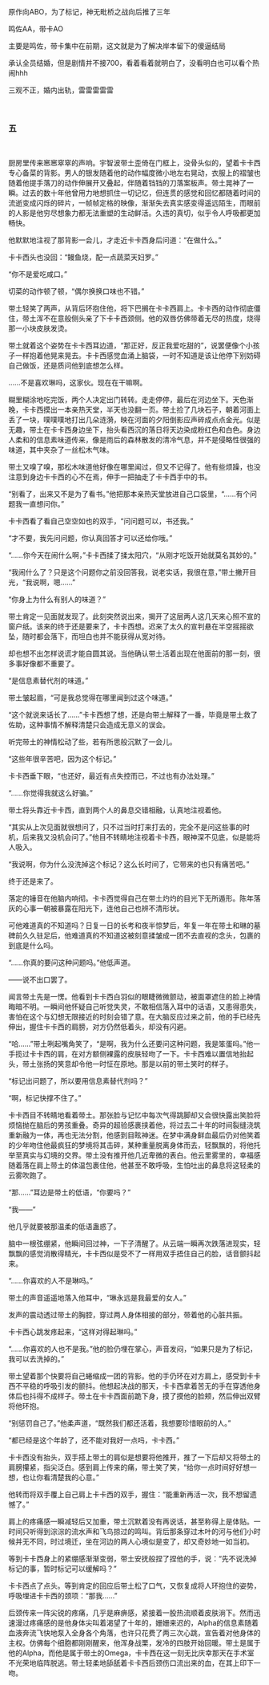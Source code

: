 原作向ABO，为了标记，神无毗桥之战向后推了三年

鸣佐AA，带卡AO

主要是鸣佐，带卡集中在前期，这文就是为了解决岸本留下的傻逼结局

承认全员结婚，但是剧情并不接700，看着看着就明白了，没看明白也可以看个热闹hhh

三观不正，婚内出轨，雷雷雷雷雷

&nbsp;
&nbsp;
&nbsp;
&nbsp;

### 五
&nbsp;
&nbsp;
&nbsp;
&nbsp;

厨房里传来窸窸窣窣的声响。宇智波带土歪倚在门框上，没骨头似的，望着卡卡西专心备菜的背影。男人的银发随着他的动作幅度微小地左右晃动，衣服上的褶皱也随着他提手落刀的动作伸展开又叠起，伴随着铛铛的刀落案板声。带土晃神了一瞬。过去的数十年他曾用力地想抓住一切记忆，但连贯的感觉和回忆都随着时间的流逝变成闪烁的碎片，一帧帧定格的映像，渐渐失去真实感变得遥远陌生，而眼前的人影是他穷尽想象力都无法重塑的生动鲜活。久违的真切，似乎令人呼吸都更加畅快。

他默默地注视了那背影一会儿，才走近卡卡西身后问道：“在做什么。”

卡卡西头也没回：“鳗鱼烧，配一点蔬菜天妇罗。”

“你不是爱吃咸口。”

切菜的动作顿了顿，“偶尔换换口味也不错。”

带土轻笑了两声，从背后环抱住他，将下巴搁在卡卡西肩上。卡卡西的动作彻底僵住，带土浑不在意般侧头亲了下卡卡西颈侧。他的双唇仿佛带着无尽的热度，烧得那一小块皮肤发烫。

带土就着这个姿势在卡卡西耳边道，“那正好，反正我爱吃甜的”，说罢便像个小孩子一样抱着他晃来晃去。卡卡西感觉血涌上脑袋，一时不知道是该让他停下别妨碍自己做饭，还是质问他到底想怎么样。

……不是喜欢琳吗，这家伙。现在在干嘛啊。

糊里糊涂地吃完饭，两个人决定出门转转。走走停停，最后在河边坐下。天色渐晚，卡卡西摸出一本亲热天堂，半天也没翻一页。带土捡了几块石子，朝着河面上丢了一块，噗噗噗地打出几朵涟漪，映在河面的夕阳倒影应声碎成点点金光。似是无趣，带土在卡卡西身边坐下，抬头看西沉的落日将天边染成粉红色和白色。身边人柔和的信息素味道传来，像是雨后的森林散发的清冷气息，并不是侵略性很强的味道，其中夹杂了一丝松木气味。

带土又嗅了嗅，那松木味道他好像在哪里闻过，但又不记得了。他有些烦躁，也没注意到身边卡卡西的心不在焉，伸手一把抽走了卡卡西手中的书。

“别看了，出来又不是为了看书。”他把那本亲热天堂放进自己口袋里，“……有个问题我一直想问你。”

卡卡西看了看自己空空如也的双手，“问问题可以，书还我。”

“才不要，我先问问题，你认真回答才可以还给你哦。”

“……你今天在闹什么啊，”卡卡西揉了揉太阳穴，“从刚才吃饭开始就莫名其妙的。”

“我闹什么了？只是这个问题你之前没回答我，说老实话，我很在意，”带土撇开目光，“我说啊，嗯……”

“你身上为什么有别人的味道？”

带土肯定一见面就发现了。此刻突然说出来，揭开了这层两人这几天来心照不宣的窗户纸。该来的终于还是要来了，卡卡西想。迟来了太久的宣判悬在半空摇摇欲坠，随时都会落下，而坦白也并不能获得从宽对待。

却也想不出怎样说谎才能自圆其说。当他确认带土活着出现在他面前的那一刻，很多事好像都不重要了。

“是信息素替代剂的味道。”

带土皱起眉，“可是我总觉得在哪里闻到过这个味道。”

“这个就说来话长了……”卡卡西想了想，还是向带土解释了一番，毕竟是带土救了佐助，这种事情不解释清楚只会造成无意义的误会。

听完带土的神情松动了些，若有所思般沉默了一会儿。

“这些年很辛苦吧，因为这个标记。”

卡卡西垂下眼，“也还好，最近有点失控而已，不过也有办法处理。”

“……你觉得我就这么好骗。”

带土将头靠近卡卡西，直到两个人的鼻息交错相融，认真地注视着他。

“其实从上次见面就很想问了，只不过当时打来打去的，完全不是问这些事的时机，后来我又没机会问了。”他目不转睛地注视着卡卡西，眼神深不见底，似是能将人吸入。

“我说啊，你为什么没洗掉这个标记？这么长时间了，它带来的也只有痛苦吧。”

终于还是来了。

落定的锤音在他脑内响彻。卡卡西觉得自己在带土灼灼的目光下无所遁形。陈年落灰的心事一朝被暴露在阳光下，连他自己也辨不清形状。

可他难道真的不知道吗？日复一日的长考和夜半惊梦后，年复一年在带土和琳的墓碑前久久驻足后，他难道真的不知道这被刻意揉皱成一团不去直视的念头，包裹的到底是什么吗。

“……你真的要问这种问题吗。”他低声道。

——说不出口罢了。

闻言带土先是一愣。他看到卡卡西白羽似的眼睫微微颤动，被面罩遮住的脸上神情晦暗不明。一瞬间他怀疑自己听觉失灵，不敢相信落入耳中的话语，又患得患失，害怕在这个与幻想无限接近的时刻会错了意。在大脑反应过来之前，他的手已经先伸出，握住卡卡西的肩膀，对方仍然低着头，却没有闪避。

“哈……”带土咧起嘴角笑了，“是啊，我为什么还要问这种问题，我是笨蛋吗。”他一手揽过卡卡西的肩，在对方额侧裸露的皮肤轻吻了一下。卡卡西难以置信地抬起头，带土张扬的笑意却令他一时怔在原地。那是以前的带土笑时的样子。

“标记出问题了，所以要用信息素替代剂吗？”

“啊，标记快撑不住了。”

卡卡西目不转睛地看着带土。那张脸与记忆中每次气得跳脚却又会很快露出笑脸将烦恼抛在脑后的男孩重叠。奇异的超验感裹挟着他，将过去二十年的时间裂缝浇筑重新融为一体，再也无法分割，他感到目眩神迷。在梦中满身鲜血最后仍对他笑着的少年吻住他最疯狂的梦境将其击碎，某种重量脱离身体而去，轻飘飘的，将他托举至真实与幻境的交界。带土没有推开他几近卑微的表白。他云里雾里的，幸福感随着落在肩上带土的体温包裹住他，他甚至不敢呼吸，生怕吐出的鼻息将这轻柔的云雾吹跑了。

“那……”耳边是带土的低语，“你要吗？”

“我——”

他几乎就要被那温柔的低语蛊惑了。

脑中一根弦绷紧，他瞬间回过神，一下子清醒了。从云端一瞬再次跌落进现实，轻飘飘的感觉消散得精光，卡卡西似是受不了一样用双手捂住自己的脸，话音颤抖起来。

“……你喜欢的人不是琳吗。”

带土的声音遥遥地落入他耳中，“琳永远是我最爱的女人。”

发声的震动透过带土的胸腔，穿过两人身体相接的部分，带着他的心脏共振。

卡卡西心跳发疼起来，“这样对得起琳吗。”

“……你喜欢的人也不是我。”他的脸仍埋在掌心，声音发闷，“如果只是为了标记，我可以去洗掉的。”

带土望着那个快要将自己蜷缩成一团的背影。他的手仍环在对方肩上，感受到卡卡西不平稳的呼吸引发的颤抖。他想起决战的那天，卡卡西拿着苦无的手在穿透他身体后也抖得不成样子。带土在卡卡西面前跪下身，摸了摸他的脸颊，然后伸出双臂将他环抱。

“别惩罚自己了。”他柔声道，“既然我们都还活着，我想要珍惜眼前的人。”

“都已经是这个年龄了，还不能对我好一点吗，卡卡西。”

卡卡西没有抬头，双手搭上带土的肩似是想要将他推开，推了一下后却又将带土的肩膀攥紧，指尖泛白。感到肩上传来的痛，带土笑了笑，“给你一点时间好好想一想，也让你看清楚我的心意。”

他转而将双手覆上自己肩上卡卡西的双手，握住：“能重新再活一次，我不想留遗憾了。”

肩上的疼痛感一瞬减轻后又加重，带土沉默着没有再说话，甚至称得上是体贴。一时间只听得到淙淙的流水声和飞鸟掠过的鸣叫。背后那条穿过木叶的河与他们小时候并无不同，时过境迁，坐在河边的两人心境似是变了，却又奇妙地一如当初。

等到卡卡西身上的紧绷感渐渐变弱，带土安抚般捏了捏他的手，说：“先不说洗掉标记的事，暂时标记可以缓解吗？”

卡卡西点了点头。等到肯定的回应后带土松了口气，又恢复成将人环抱住的姿势，呼吸埋进卡卡西的颈项：“那我……”

后颈传来一阵尖锐的疼痛，几乎是麻痹感，紧接着一股热流顺着皮肤淌下。然而迅速漫过疼痛感的是他身体尖叫着渴望了十年的，姗姗来迟的，Alpha的信息素随着血液奔流飞快地泵入全身各个角落，也许只花费了两三次心跳，宣告着对他身体的主权。仿佛每个细胞都刚刚醒来，他浑身战栗，发冷的四肢开始回暖。带土是属于他的Alpha，而他是属于带土的Omega，卡卡西在这一刻无比庆幸那天在手术室不光荣地临阵脱逃。带土轻柔地舔舐着卡卡西后颈伤口流出来的血，在其上印下一吻。
